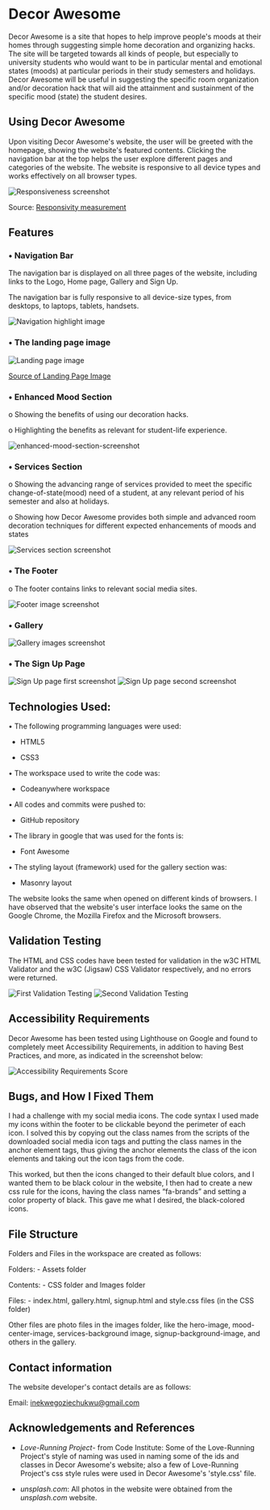 # Decor Awesome

Decor Awesome is a site that hopes to help improve people's moods at their homes through suggesting simple home decoration and organizing hacks. The site will be targeted towards all kinds of people, but especially to university students who would want to be in particular mental and emotional states (moods) at particular periods in their study semesters and holidays. Decor Awesome will be useful in suggesting the specific room organization and/or decoration hack that will aid the attainment and sustainment of the specific mood (state) the student desires.

## Using Decor Awesome

Upon visiting Decor Awesome's website, the user will be greeted with the homepage, showing the website's featured contents. Clicking the navigation bar at the top helps the user explore different pages and categories of the website. The website is responsive to all device types and works effectively on all browser types.

<img src="./assets/images/responsiveness-screenshot.png" alt="Responsiveness screenshot">
 
Source: [Responsivity measurement](https://ui.dev/amiresponsive?url=https://goziechukwu.github.io/decor-awesome/)

## Features

### • Navigation Bar

The navigation bar is displayed on all three pages of the website, including links to the Logo, Home page, Gallery and Sign Up.

The navigation bar is fully responsive to all device-size types, from desktops, to laptops, tablets, handsets.

<img src="./assets/images/navigation-highlight-image" alt="Navigation highlight image">

### • The landing page image

<img src="./assets/images/landing-page-image-screenshot.png" alt="Landing page image">

[Source of Landing Page Image](https://unsplash.com/photos/0jmXOqUhpTQ)


### • Enhanced Mood Section

o Showing the benefits of using our decoration hacks.

o Highlighting the benefits as relevant for student-life experience.

<img src="./assets/images/enhanced-mood-section-screenshot.png" alt="enhanced-mood-section-screenshot">

### • Services Section

o Showing the advancing range of services provided to meet the specific change-of-state(mood) need of a student, at any relevant period of his semester and also at holidays.

o Showing how Decor Awesome provides both simple and advanced room decoration techniques for different expected enhancements of moods and states

<img src="./assets/images/services-section-screenshot.png" alt="Services section screenshot">

### • The Footer

o The footer contains links to relevant social media sites.

<img src="./assets/images/footer-image-screenshot.png" alt="Footer image screenshot">

### • Gallery

<img src="./assets/images/gallery-images-screenshot.png" alt="Gallery images screenshot">

### • The Sign Up Page

<img src="./assets/images/sign-up-page-screenshot-1.png" alt="Sign Up page first screenshot">

<img src="./assets/images/sign-up-page-screenshot-2.png" alt="Sign Up page second screenshot">

## Technologies Used:

• The following programming languages were used:

- HTML5

- CSS3

• The workspace used to write the code was:

- Codeanywhere workspace

• All codes and commits were pushed to:

- GitHub repository

• The library in google that was used for the fonts is:

- Font Awesome

• The styling layout (framework) used for the gallery section was:

- Masonry layout

The website looks the same when opened on different kinds of browsers. I have observed that the website's user interface looks the same on the Google Chrome, the Mozilla Firefox and the Microsoft browsers.

## Validation Testing

The HTML and CSS codes have been tested for validation in the w3C HTML Validator and the w3C (Jigsaw) CSS Validator respectively, and no errors were returned.

<img src="./assets/images/validation-testing-screenshot-1.png" alt="First Validation Testing">


<img src="./assets/images/validation-testing-screenshot-2.png" alt="Second Validation Testing">


## Accessibility Requirements

Decor Awesome has been tested using Lighthouse on Google and found to completely meet Accessibility Requirements, in addition to having Best Practices, and more, as indicated in the screenshot below:

<img src="./assets/images/accessibility-requirements-score-screenshot.png" alt="Accessibility Requirements Score">

## Bugs, and How I Fixed Them

I had a challenge with my social media icons. The code syntax I used made my icons within the footer to be clickable beyond the perimeter of each icon. I solved this by copying out the class names from the scripts of the downloaded social media icon tags and putting the class names in the anchor element tags, thus giving the anchor elements the class of the icon elements and taking out the icon tags from the code.

This worked, but then the icons changed to their default blue colors, and I wanted them to be black colour in the website, I then had to create a new css rule for the icons, having the class names “fa-brands” and setting a color property of black. This gave me what I desired, the black-colored icons.

## File Structure

Folders and Files in the workspace are created as follows:

Folders: - Assets folder

Contents: - CSS folder and Images folder

Files: - index.html, gallery.html, signup.html and style.css files (in the CSS folder)

Other files are photo files in the images folder, like the hero-image, mood-center-image, services-background image, signup-background-image, and others in the gallery.

## Contact information

The website developer's contact details are as follows:

Email: inekwegoziechukwu@gmail.com

## Acknowledgements and References

- _Love-Running Project_- from Code Institute: Some of the Love-Running Project's style of naming was used in naming some of the ids and classes in Decor Awesome's website; also a few of Love-Running Project's css style rules were used in Decor Awesome's 'style.css' file.

- _unsplash.com_: All photos in the website were obtained from the *unsplash.com* website.

